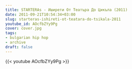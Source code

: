 ```yaml
---
title: STARTERAs - Иширети От Театъра До Цикъла (2011)
date: 2011-09-21T10:54:34+03:00
slug: starteras-ishireti-ot-teatara-do-tsikala-2011
youtube_id: AOcfbZYy9Pg
cover: cover.jpg
tags:
- bulgarian hip hop
- archive
draft: false
---
```


{{< youtube AOcfbZYy9Pg >}}
